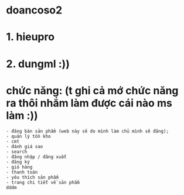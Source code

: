 # doancoso2
# 1. hieupro
# 2. dungml :))

# chức năng: (t ghi cả mớ chức năng ra thôi nhắm làm được cái nào ms làm :))
    - đăng bán sản phẩm (web này sẽ do mình làm chủ mình sẽ đăng);
    - quản lý tồn kho
    - cmt
    - đánh giá sao
    - search
    - đăng nhập / đăng xuất
    - đăng ký
    - giỏ hàng
    - thanh toán
    - yêu thích sản phẩm
    - trang chi tiết về sản phẩm
    dddm

